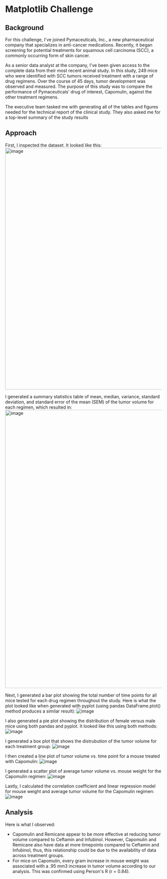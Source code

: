 # Matplotlib Challenge

## Background
For this challenge, I've joined Pymaceuticals, Inc., a new pharmaceutical company that specializes in anti-cancer medications. Recently, it began screening for potential treatments for squamous cell carcinoma (SCC), a commonly occurring form of skin cancer.

As a senior data analyst at the company, I've been given access to the complete data from their most recent animal study. In this study, 249 mice who were identified with SCC tumors received treatment with a range of drug regimens. Over the course of 45 days, tumor development was observed and measured. The purpose of this study was to compare the performance of Pymaceuticals’ drug of interest, Capomulin, against the other treatment regimens.

The executive team tasked me with generating all of the tables and figures needed for the technical report of the clinical study. They also asked me for a top-level summary of the study results

## Approach

First, I inspected the dataset. It looked like this:
<img width="774" alt="image" src="https://github.com/tmbiro/data_visualization/assets/26468137/b72cc015-1091-4420-a63b-544257bcdc04">

I generated a summary statistics table of mean, median, variance, standard deviation, and standard error of the mean (SEM) of the tumor volume for each regimen, which resulted in:
<img width="891" alt="image" src="https://github.com/tmbiro/data_visualization/assets/26468137/4143855c-85fa-4c6a-ad43-58c51c20050c">

Next, I generated a bar plot showing the total number of time points for all mice tested for each drug regimen throughout the study. Here is what the plot looked like when generated with pyplot (using pandas DataFrame.plot() method produces a similar result):
![image](https://github.com/tmbiro/data_visualization/assets/26468137/283e6490-888f-44a9-9d8c-ddb106633fbb)

I also generated a pie plot showing the distribution of female versus male mice using both pandas and pyplot. It looked like this using both methods:
![image](https://github.com/tmbiro/data_visualization/assets/26468137/355de9d7-9e7d-4f9a-beb2-5fc2f4933ad4)

I generated a box plot that shows the distrubution of the tumor volume for each treatment group:
![image](https://github.com/tmbiro/data_visualization/assets/26468137/a87a6f5a-6e24-410a-8906-33212198814b)

I then created a line plot of tumor volume vs. time point for a mouse treated with Capomulin:
![image](https://github.com/tmbiro/data_visualization/assets/26468137/4c4479f6-45c4-4ba7-ae01-bdffeb2cf75b)

I generated a scatter plot of average tumor volume vs. mouse weight for the Capomulin regimen:
![image](https://github.com/tmbiro/data_visualization/assets/26468137/e268ecd7-5d1e-4e9b-807e-95502ec1b379)

Lastly, I calculated the correlation coefficient and linear regression model for mouse weight and average tumor volume for the Capomulin regimen:
![image](https://github.com/tmbiro/data_visualization/assets/26468137/a68ec701-69ea-4259-98bb-aa95a2257199)

## Analysis

Here is what I observed:
* Capomulin and Remicane appear to be more effective at reducing tumor volume compared to Ceftamin and Infubinol. However, Capomulin and Remicane also have data at more timepoints compared to Ceftamin and Infubinol, thus, this relationship could be due to the availability of data across treatment groups.
* For mice on Capomulin, every gram increase in mouse weight was associated with a .95 mm3 increase in tumor volume according to our analysis. This was confirmed using Person's R (r = 0.84).




